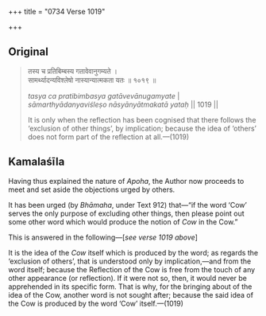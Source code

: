 +++
title = "0734 Verse 1019"

+++
## Original 
>
> तस्य च प्रतिबिम्बस्य गतावेवानुगम्यते ।  
> सामर्थ्यादन्यविश्लेषो नास्यान्यात्मकता यतः ॥ १०१९ ॥ 
>
> *tasya ca pratibimbasya gatāvevānugamyate* \|  
> *sāmarthyādanyaviśleṣo nāsyānyātmakatā yataḥ* \|\| 1019 \|\| 
>
> It is only when the reflection has been cognised that there follows the ‘exclusion of other things’, by implication; because the idea of ‘others’ does not form part of the reflection at all.—(1019)



## Kamalaśīla

Having thus explained the nature of *Apoha*, the Author now proceeds to meet and set aside the objections urged by others.

It has been urged (by *Bhāmaha*, under Text 912) that—“if the word ‘Cow’ serves the only purpose of excluding other things, then please point out some other word which would produce the notion of *Cow* in the Cow.”

This is answered in the following—[*see verse 1019 above*]

It is the idea of the *Cow* itself which is produced by the word; as regards the ‘exclusion of others’, that is understood only by implication,—and from the word itself; because the Reflection of the Cow is free from the touch of any other appearance (or reflection). If it were not so, then, it would never be apprehended in its specific form. That is why, for the bringing about of the idea of the Cow, another word is not sought after; because the said idea of the Cow is produced by the word ‘Cow’ itself.—(1019)


